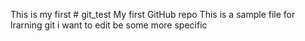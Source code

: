 This is my first # git_test
My first GitHub repo
This is a sample file for lrarning git
i want to edit
be some more specific
